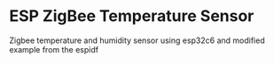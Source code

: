 # ESP ZigBee Temperature Sensor
Zigbee temperature and humidity sensor using esp32c6 and modified example from the espidf
